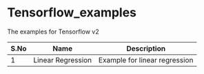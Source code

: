# Tensorflow_examples
The examples for Tensorflow v2

| S.No | Name | Description |
| ---------- | ---------- | -------------------------- |
| 1 | Linear Regression |   Example for linear regression  | 

